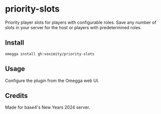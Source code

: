 # priority-slots

Priority player slots for players with configurable roles. Save any number of
slots in your server for the host or players with predetermined roles.

## Install

`omegga install gh:voximity/priority-slots`

## Usage

Configure the plugin from the Omegga web UI.

## Credits

Made for base4's New Years 2024 server.
